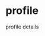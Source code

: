 # profile
profile details
<html>
<body>
   <script>
     var arr =[10, 20, 30, 40,50,60,70,80];
    /* arr.filter(function(a,b,c)
       {
          return a>20;
         });

     document.writeln(arr);*/







         //document.write(arr.length);
     for(var i=0; i<arr.length;i++)
        {
             document.writeln(arr[i]);
          }
       
         // var arr =['javascript', 'css', 'html'];
           //arr[0]='angular';
             // document.writeln(arr[arr.length -1]);



/* var arr = new Array();
 arr[0] = 10;
arr[1] = 20; 
a = arr.length;
console.log(arr);*/
           
          



            





 
      //console.log(arr);

      /*var arr1 =['javascript', 'css', 'html'];
       console.log(arr1);
     var arr2 =[10,20,'html','css', true, false];
         console.log(arr2);
      var arr3=[[10, 20, 30, 40],
                  [true, false],
               ['javascript', 'css']];
          console.log(arr3);
     var arr4 =[{name:"css", city:'thane'},{name:"css", city:'thane'}, {name:"css", city:'thane'}];
          console.log(arr4);*/
  </script>
</body>
</html>

